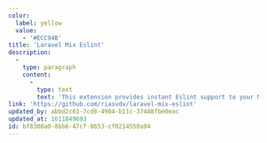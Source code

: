 ```yaml
---
color:
  label: yellow
  value:
    - '#ECC94B'
title: 'Laravel Mix Eslint'
description:
  -
    type: paragraph
    content:
      -
        type: text
        text: 'This extension provides instant Eslint support to your Mix builds.'
link: 'https://github.com/riasvdv/laravel-mix-eslint'
updated_by: abbd2c61-7cd8-4904-b11c-37488fbe0eac
updated_at: 1611849693
id: bf8308a0-8bb6-47cf-8653-cf0214550a94
---
```

